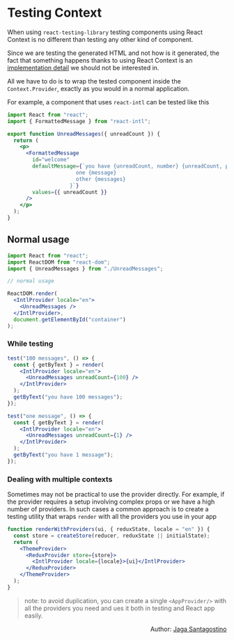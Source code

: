 # Testing Context

When using `react-testing-library` testing components using React Context is no different than testing any other kind of component.

Since we are testing the generated HTML and not how is it generated, the fact that something happens thanks to using React Context is an [implementation detail](../testing-rules.md#whitebox-testing) we should not be interested in.

All we have to do is to wrap the tested component inside the `Context.Provider`, exactly as you would in a normal application.

For example, a component that uses `react-intl` can be tested like this

```jsx
import React from "react";
import { FormattedMessage } from "react-intl";

export function UnreadMessages({ unreadCount }) {
  return (
    <p>
      <FormattedMessage
        id="welcome"
        defaultMessage={`you have {unreadCount, number} {unreadCount, plural,
                      one {message}
                      other {messages}
                    }`}
        values={{ unreadCount }}
      />
    </p>
  );
}
```

## Normal usage

```jsx
import React from "react";
import ReactDOM from "react-dom";
import { UnreadMessages } from "./UnreadMessages";

// normal usage

ReactDOM.render(
  <IntlProvider locale="en">
    <UnreadMessages />
  </IntlProvider>,
  document.getElementById("container")
);
```

### While testing

```jsx
test("100 messages", () => {
  const { getByText } = render(
    <IntlProvider locale="en">
      <UnreadMessages unreadCount={100} />
    </IntlProvider>
  );
  getByText("you have 100 messages");
});

test("one message", () => {
  const { getByText } = render(
    <IntlProvider locale="en">
      <UnreadMessages unreadCount={1} />
    </IntlProvider>
  );
  getByText("you have 1 message");
});
```

### Dealing with multiple contexts

Sometimes may not be practical to use the provider directly. For example, if the provider requires a setup involving complex props or we have a high number of providers. In such cases a common approach is to create a testing utility that wraps `render` with all the providers you use in your app

```jsx
function renderWithProviders(ui, { reduxState, locale = "en" }) {
  const store = createStore(reducer, reduxState || initialState);
  return (
    <ThemeProvider>
      <ReduxProvider store={store}>
        <IntlProvider locale={locale}>{ui}</IntlProvider>
      </ReduxProvider>
    </ThemeProvider>
  );
}
```

> note: to avoid duplication, you can create a single `<AppProvider/>` with all the providers you need and ues it both in testing and React app easily.

<p style='text-align: right;'>Author: <a href="../about-us.md#jaga-santagostino">Jaga Santagostino</a></p>
